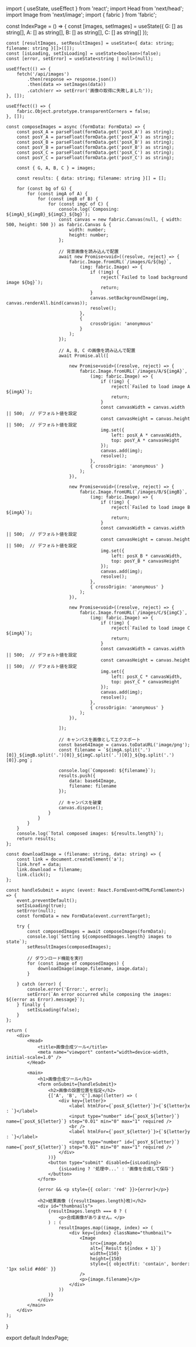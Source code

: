 import { useState, useEffect } from 'react';
import Head from 'next/head';
import Image from 'next/image';
import { fabric } from 'fabric';

const IndexPage = () => {
    const [images, setImages] = useState({
        G: [] as string[],
        A: [] as string[],
        B: [] as string[],
        C: [] as string[]
    });

    const [resultImages, setResultImages] = useState<{ data: string; filename: string }[]>([]);
    const [isLoading, setIsLoading] = useState<boolean>(false);
    const [error, setError] = useState<string | null>(null);

    useEffect(() => {
        fetch('/api/images')
            .then(response => response.json())
            .then(data => setImages(data))
            .catch(err => setError('画像の取得に失敗しました'));
    }, []);

    useEffect(() => {
        fabric.Object.prototype.transparentCorners = false;
    }, []);

    const composeImages = async (formData: FormData) => {
        const posX_A = parseFloat(formData.get('posX_A') as string);
        const posY_A = parseFloat(formData.get('posY_A') as string);
        const posX_B = parseFloat(formData.get('posX_B') as string);
        const posY_B = parseFloat(formData.get('posY_B') as string);
        const posX_C = parseFloat(formData.get('posX_C') as string);
        const posY_C = parseFloat(formData.get('posY_C') as string);

        const { G, A, B, C } = images;

        const results: { data: string; filename: string }[] = [];

        for (const bg of G) {
            for (const imgA of A) {
                for (const imgB of B) {
                    for (const imgC of C) {
                        console.log(`Composing: ${imgA}_${imgB}_${imgC}_${bg}`);
                        const canvas = new fabric.Canvas(null, { width: 500, height: 500 }) as fabric.Canvas & {
                            width: number;
                            height: number;
                        };

                        // 背景画像を読み込んで配置
                        await new Promise<void>((resolve, reject) => {
                            fabric.Image.fromURL(`/images/G/${bg}`,
                                (img: fabric.Image) => {
                                    if (!img) {
                                        reject(`Failed to load background image ${bg}`);
                                        return;
                                    }
                                    canvas.setBackgroundImage(img, canvas.renderAll.bind(canvas));
                                    resolve();
                                },
                                {
                                    crossOrigin: 'anonymous'
                                }
                            );
                        });

                        // A, B, C の画像を読み込んで配置
                        await Promise.all([

                            new Promise<void>((resolve, reject) => {
                                fabric.Image.fromURL(`/images/A/${imgA}`,
                                    (img: fabric.Image) => {
                                        if (!img) {
                                            reject(`Failed to load image A ${imgA}`);
                                            return;
                                        }
                                        const canvasWidth = canvas.width || 500;  // デフォルト値を設定
                                        const canvasHeight = canvas.height || 500;  // デフォルト値を設定
                                        img.set({
                                            left: posX_A * canvasWidth,
                                            top: posY_A * canvasHeight
                                        });
                                        canvas.add(img);
                                        resolve();
                                    },
                                    { crossOrigin: 'anonymous' }
                                );
                            }),

                            new Promise<void>((resolve, reject) => {
                                fabric.Image.fromURL(`/images/B/${imgB}`,
                                    (img: fabric.Image) => {
                                        if (!img) {
                                            reject(`Failed to load image B ${imgA}`);
                                            return;
                                        }
                                        const canvasWidth = canvas.width || 500;  // デフォルト値を設定
                                        const canvasHeight = canvas.height || 500;  // デフォルト値を設定
                                        img.set({
                                            left: posX_B * canvasWidth,
                                            top: posY_B * canvasHeight
                                        });
                                        canvas.add(img);
                                        resolve();
                                    },
                                    { crossOrigin: 'anonymous' }
                                );
                            }),

                            new Promise<void>((resolve, reject) => {
                                fabric.Image.fromURL(`/images/C/${imgC}`,
                                    (img: fabric.Image) => {
                                        if (!img) {
                                            reject(`Failed to load image C ${imgA}`);
                                            return;
                                        }
                                        const canvasWidth = canvas.width || 500;  // デフォルト値を設定
                                        const canvasHeight = canvas.height || 500;  // デフォルト値を設定
                                        img.set({
                                            left: posX_C * canvasWidth,
                                            top: posY_C * canvasHeight
                                        });
                                        canvas.add(img);
                                        resolve();
                                    },
                                    { crossOrigin: 'anonymous' }
                                );
                            }),

                        ]);

                        // キャンバスを画像としてエクスポート
                        const base64Image = canvas.toDataURL('image/png');
                        const filename = `${imgA.split('.')[0]}_${imgB.split('.')[0]}_${imgC.split('.')[0]}_${bg.split('.')[0]}.png`;

                        console.log(`Composed: ${filename}`);
                        results.push({
                            data: base64Image,
                            filename: filename
                        });

                        // キャンバスを破棄
                        canvas.dispose();
                    }
                }
            }
        }
        console.log(`Total composed images: ${results.length}`);
        return results;
    };

    const downloadImage = (filename: string, data: string) => {
        const link = document.createElement('a');
        link.href = data;
        link.download = filename;
        link.click();
    };

    const handleSubmit = async (event: React.FormEvent<HTMLFormElement>) => {
        event.preventDefault();
        setIsLoading(true);
        setError(null);
        const formData = new FormData(event.currentTarget);

        try {
            const composedImages = await composeImages(formData);
            console.log(`Setting ${composedImages.length} images to state`);
            setResultImages(composedImages);

            // ダウンロード機能を実行
            for (const image of composedImages) {
                downloadImage(image.filename, image.data);
            }

        } catch (error) {
            console.error('Error:', error);
            setError(`An error occurred while composing the images: ${(error as Error).message}`);
        } finally {
            setIsLoading(false);
        }
    };

    return (
        <div>
            <Head>
                <title>画像合成ツール</title>
                <meta name="viewport" content="width=device-width, initial-scale=1.0" />
            </Head>

            <main>
                <h1>画像合成ツール</h1>
                <form onSubmit={handleSubmit}>
                    <h2>画像の設置位置を指定</h2>
                    {['A', 'B', 'C'].map((letter) => (
                        <div key={letter}>
                            <label htmlFor={`posX_${letter}`}>{`${letter}x : `}</label>
                            <input type="number" id={`posX_${letter}`} name={`posX_${letter}`} step="0.01" min="0" max="1" required />
                            <br />
                            <label htmlFor={`posY_${letter}`}>{`${letter}y : `}</label>
                            <input type="number" id={`posY_${letter}`} name={`posY_${letter}`} step="0.01" min="0" max="1" required />
                        </div>
                    ))}
                    <button type="submit" disabled={isLoading}>
                        {isLoading ? '処理中...' : '画像を合成して保存'}
                    </button>
                </form>

                {error && <p style={{ color: 'red' }}>{error}</p>}

                <h2>結果画像 ({resultImages.length}枚)</h2>
                <div id="thumbnails">
                    {resultImages.length === 0 ? (
                        <p>合成画像がありません。</p>
                    ) : (
                        resultImages.map((image, index) => (
                            <div key={index} className="thumbnail">
                                <Image
                                    src={image.data}
                                    alt={`Result ${index + 1}`}
                                    width={150}
                                    height={150}
                                    style={{ objectFit: 'contain', border: '1px solid #ddd' }}
                                />
                                <p>{image.filename}</p>
                            </div>
                        ))
                    )}
                </div>
            </main>
        </div>
    );
}

export default IndexPage;
